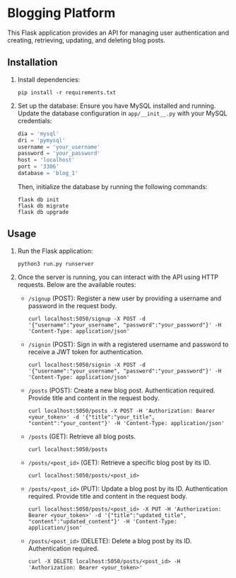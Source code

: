 # Blogging Platform
This Flask application provides an API for managing user authentication and creating, retrieving, updating, and deleting blog posts.

## Installation

1. Install dependencies:
    ```
    pip install -r requirements.txt
    ```

2. Set up the database:
    Ensure you have MySQL installed and running. Update the database configuration in `app/__init__.py` with your MySQL credentials:

    ```python
    dia = 'mysql'
    dri = 'pymysql'
    username = 'your_username'
    password = 'your_password'
    host = 'localhost'
    port = '3306'
    database = 'blog_1'
    ```

    Then, initialize the database by running the following commands:
    ```
    flask db init
    flask db migrate
    flask db upgrade
    ```

## Usage

1. Run the Flask application:
    ```
    python3 run.py runserver
    ```

2. Once the server is running, you can interact with the API using HTTP requests. Below are the available routes:

    - `/signup` (POST): Register a new user by providing a username and password in the request body.
        ```
        curl localhost:5050/signup -X POST -d '{"username":"your_username", "password":"your_password"}' -H 'Content-Type: application/json'
        ```

    - `/signin` (POST): Sign in with a registered username and password to receive a JWT token for authentication.
        ```
        curl localhost:5050/signin -X POST -d '{"username":"your_username", "password":"your_password"}' -H 'Content-Type: application/json'
        ```

    - `/posts` (POST): Create a new blog post. Authentication required. Provide title and content in the request body.
        ```
        curl localhost:5050/posts -X POST -H 'Authorization: Bearer <your_token>' -d '{"title":"your_title", "content":"your_content"}' -H 'Content-Type: application/json'
        ```

    - `/posts` (GET): Retrieve all blog posts.
        ```
        curl localhost:5050/posts
        ```

    - `/posts/<post_id>` (GET): Retrieve a specific blog post by its ID.
        ```
        curl localhost:5050/posts/<post_id>
        ```

    - `/posts/<post_id>` (PUT): Update a blog post by its ID. Authentication required. Provide title and content in the request body.
        ```
        curl localhost:5050/posts/<post_id> -X PUT -H 'Authorization: Bearer <your_token>' -d '{"title":"updated_title", "content":"updated_content"}' -H 'Content-Type: application/json'
        ```

    - `/posts/<post_id>` (DELETE): Delete a blog post by its ID. Authentication required.
        ```
        curl -X DELETE localhost:5050/posts/<post_id> -H 'Authorization: Bearer <your_token>'
        ```
